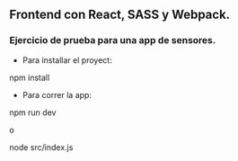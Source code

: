 ## Frontend con React, SASS y Webpack.
### Ejercicio de prueba para una app de sensores.

- Para installar el proyect:

npm install

- Para correr la app:

npm run dev

o

node src/index.js